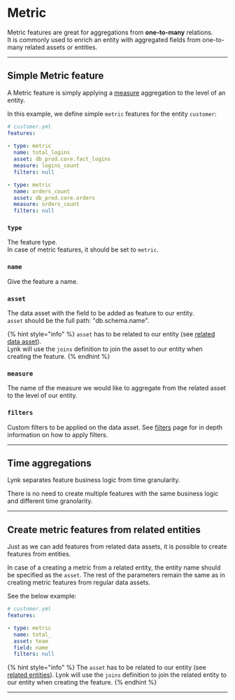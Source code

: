 # Metric

Metric features are great for aggregations from **one-to-many** relations.\
It is commonly used to enrich an entity with aggregated fields from one-to-many related assets or entities.

***

## Simple Metric feature

A Metric feature is simply applying a [measure](../data-assets/#measures) aggregation to the level of an entity.

In this example, we define simple `metric` features for the entity `customer`:

```yaml
# customer.yml
features:
  
- type: metric
  name: total_logins
  asset: db_prod.core.fact_logins
  measure: logins_count
  filters: null

- type: metric
  name: orders_count
  asset: db_prod.core.orders
  measure: orders_count
  filters: null
```

### `type`

The feature type. \
In case of metric features, it should be set to `metric`.

### `name`

Give the feature a name.&#x20;

### `asset`

The data asset with the field to be added as feature to our entity.\
`asset` should be the full path: "db.schema.name".

{% hint style="info" %}
`asset` has to be related to our entity (see [related data asset](../entities/#related-assets)). \
Lynk will use the `joins` definition to join the asset to our entity when creating the feature.
{% endhint %}

### `measure`

The name of the measure we would like to aggregate from the related asset to the level of our entity.&#x20;

### `filters`

Custom filters to be applied on the data asset. See [filters](../data-assets/filters.md) page for in depth information on how to apply filters.

***

## Time aggregations

Lynk separates feature business logic from time granularity.&#x20;

There is no need to create multiple features with the same business logic and different time granolarity.&#x20;





***



## Create metric features from related entities

Just as we can add features from related data assets, it is possible to create features from entities.

In case of a creating a metric from a related entity, the entity name should be specified as the `asset`. The rest of the parameters remain the same as in creating metric features from regular data assets.

See the below example:

```yaml
# customer.yml
features: 

- type: metric
  name: total_
  asset: team
  field: name
  filters: null
```

{% hint style="info" %}
The `asset` has to be related to our entity (see [related entities](../entities/related-entities.md)). Lynk will use the `joins` definition to join the related entity to our entity when creating the feature.
{% endhint %}

***

